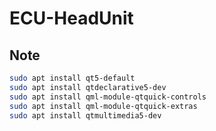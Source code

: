 # ECU-HeadUnit

## Note

```bash
sudo apt install qt5-default
sudo apt install qtdeclarative5-dev
sudo apt install qml-module-qtquick-controls
sudo apt install qml-module-qtquick-extras
sudo apt install qtmultimedia5-dev
```
